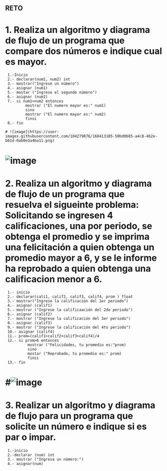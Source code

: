 ## RETO
# 1. Realiza un algoritmo y diagrama de flujo de un programa que compare dos números e indique cual es mayor.
     1.-Inicio
     2.- declarar(num1, num2) int
     3.- mostrar("Ingrese un número")
     4.- asignar (num1)
     5.- mostar ("Ingrese el segundo número")
     6.- asignar (num2)
     7.- si num1>num2 entonces
             mostrar ("El numero mayor es:" num1)
             sino 
             mostrar ("El numero mayor es:" num2)
             finsi
     8.- fin 
     
    # ![image](https://user-images.githubusercontent.com/104279876/168413105-50bd0b85-a4c8-4b2e-b61d-0ab0e3a4ba11.png)

   # ![image](https://user-images.githubusercontent.com/104279876/168411913-b88ed640-56a1-42b3-9870-ee95e2343fc4.png)
     

# 2. Realiza un algoritmo y diagrama de flujo de un programa que resuelva el sigueinte problema: Solicitando se ingresen 4 calificaciones, una por periodo, se obtenga el promedio y se imprima una felicitación a quien obtenga un promedio mayor a 6, y se le informe ha reprobado a quien obtenga una calificacion menor a 6.

     1.- inicio
     2.- declarar(cali1, calif2, calif3, calif4, prom ) float
     3.- mostrar("Ingrese la calificación del 1er periodo")
     4.- asignar (calif1)
     5.- mostrar ("Ingrese la calificaación del 2do periodo")
     6.- asignar (calif2)
     7.- mostrar ("Ingrese la calificación del 3er periodo")
     8.- asignar (calif3)
     9.- mostrar ("Ingrese la calificación del 4to periodo")
     10.- asignar (calif4)
     11.- prom=(calif1+calif2+calif3+calif4)/4
     12.- si prom>6 entonces
              mostrar ("Felicidades, tu promedio es:"prom)
              sino
              mostar ("Reprobado, tu promedio es:" prom)
              finsi
     13.- fin
    
   # #![image](https://user-images.githubusercontent.com/104279876/168412958-19d3f6f4-6408-4cf8-800a-a427f6eac815.png)


# 3. Realizar un algoritmo y diagrama de flujo para un programa que solicite un número e indique si es par o impar.


     1.-inicio
     2.-declarar (num) int
     3.- mostrar ("Ingresa un número:")
     4.- asignar(num)
     
